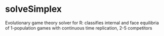 # solveSimplex
Evolutionary game theory solver for R: classifies internal and face equilibria of 1-population games with continuous time replication, 2-5 competitors
